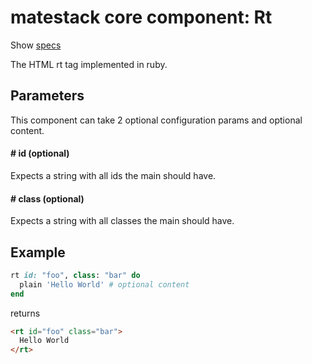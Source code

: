 # matestack core component: Rt

Show [specs](/spec/usage/components/rt_spec.rb)

The HTML rt tag implemented in ruby.

## Parameters

This component can take 2 optional configuration params and optional content.

#### # id (optional)
Expects a string with all ids the main should have.

#### # class (optional)
Expects a string with all classes the main should have.

## Example

```ruby
rt id: "foo", class: "bar" do
  plain 'Hello World' # optional content
end
```

returns

```html
<rt id="foo" class="bar">
  Hello World
</rt>
```
